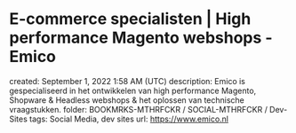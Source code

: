 # E-commerce specialisten | High performance Magento webshops - Emico

created: September 1, 2022 1:58 AM (UTC)
description: Emico is gespecialiseerd in het ontwikkelen van high performance Magento, Shopware & Headless webshops & het oplossen van technische vraagstukken.
folder: BOOKMRKS-MTHRFCKR / SOCIAL-MTHRFCKR / Dev-Sites
tags: Social Media, dev sites
url: https://www.emico.nl